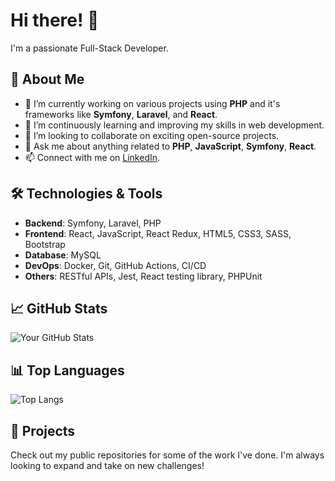 # Hi there! 👋

I'm a passionate Full-Stack Developer.

## 🚀 About Me

- 🔭 I’m currently working on various projects using **PHP** and it's frameworks like **Symfony**, **Laravel**, and **React**.
- 🌱 I’m continuously learning and improving my skills in web development.
- 👯 I’m looking to collaborate on exciting open-source projects.
- 💬 Ask me about anything related to **PHP**, **JavaScript**, **Symfony**, **React**.
- 📫 Connect with me on [LinkedIn](https://www.linkedin.com/in/minal-shende-a762ba138/).

## 🛠️ Technologies & Tools

- **Backend**: Symfony, Laravel, PHP
- **Frontend**: React, JavaScript, React Redux, HTML5, CSS3, SASS, Bootstrap
- **Database**: MySQL
- **DevOps**: Docker, Git, GitHub Actions, CI/CD
- **Others**: RESTful APIs, Jest, React testing library, PHPUnit

## 📈 GitHub Stats

![Your GitHub Stats](https://github-readme-stats.vercel.app/api?username=your-username&show_icons=true&theme=radical)

## 📊 Top Languages

![Top Langs](https://github-readme-stats.vercel.app/api/top-langs/?username=your-username&layout=compact&theme=radical)

## 📂 Projects

Check out my public repositories for some of the work I've done. I'm always looking to expand and take on new challenges!

